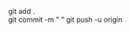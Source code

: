 git add .                                                                        
git commit -m " "
git push -u origin  
